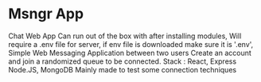 # Msngr App
Chat Web App
Can run out of the box with after installing modules,
Will require a .env file for server, 
if env file is downloaded make sure it is '.env',
Simple Web Messaging Application between two users
Create an account and join a randomized queue to be connected.
Stack : React, Express Node.JS, MongoDB
Mainly made to test some connection techniques 
